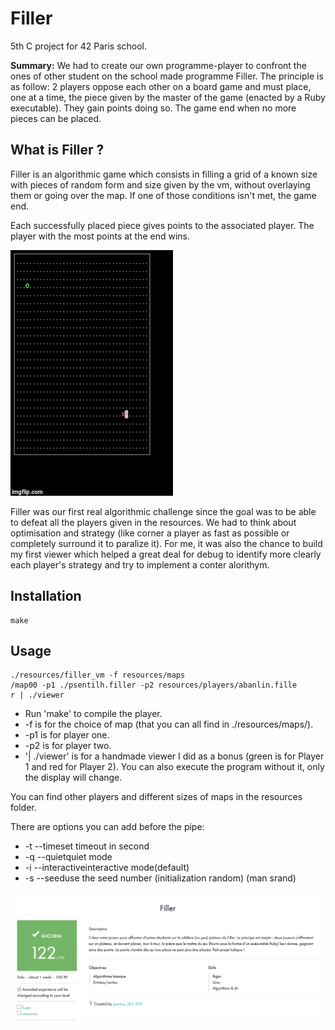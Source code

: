 # Filler

5th C project for 42 Paris school.

<b>Summary:</b> We had to create our own programme-player to confront the ones of other student on the school made programme Filler. The principle is as follow: 2 players oppose each other on a board game and must place, one at a time, the piece given by the master of the game (enacted by a Ruby executable). They gain points doing so. The game end when no more pieces can be placed.

## What is Filler ?

Filler is an algorithmic game which consists in filling a grid of a known size with pieces of random form and size given by the vm, without overlaying them or going over the map. If one of those conditions isn't met, the game end.

Each successfully placed piece gives points to the associated player. The player with the most points at the end wins.

![GIF](./Filler.gif)

Filler was our first real algorithmic challenge since the goal was to be able to defeat all the players given in the resources. We had to think about optimisation and strategy (like corner a player as fast as possible or completely surround it to paralize it).
For me, it was also the chance to build my first viewer which helped a great deal for debug to identify more clearly each player's strategy and try to implement a conter alorithym.

## Installation

```
make
```

## Usage

```
./resources/filler_vm -f resources/maps
/map00 -p1 ./psentilh.filler -p2 resources/players/abanlin.fille
r | ./viewer
```

<ul>
  <li>Run 'make' to compile the player.</li>
  <li>-f is for the choice of map (that you can all find in ./resources/maps/).</li>
  <li>-p1 is for player one.</li>
  <li>-p2 is for player two.</li>
  <li>'| ./viewer' is for a handmade viewer I did as a bonus (green is for Player 1 and red for Player 2). You can also execute the program without it, only the display will change.</li>
</ul>

You can find other players and different sizes of maps in the resources folder.

There are options you can add before the pipe:
<ul>
  <li>-t --timeset timeout in second</li>
  <li>-q --quietquiet mode</li>
  <li>-i --interactiveinteractive mode(default)</li>
  <li>-s --seeduse the seed number (initialization random) (man srand)</li>
</ul>

![Grade](./grade.png)
